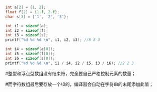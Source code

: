 ```c
int a[2] = {1, 2};
float f[2] = {1.f, 2.f};
char s[3] = {'1', '2', '3'};

int i1 = sizeof(a);
int i2 = sizeof(f);
int i3 = sizeof(s);
printf("%d %d %d \n", i1, i2, i3); //8 8 3

int i4 = sizeof(a[0]);
int i5 = sizeof(f[0]);
int i6 = sizeof(s[0]);
printf("%d %d %d \n", i1 / i4, i2 / i5, i3 / i6); //2 2 3
```

#整型和浮点型数组没有结束符，完全要自己严格控制元素的数量；

#而字符数组最后要存放一个\0的，编译器会自动在字符串的末尾添加此值；